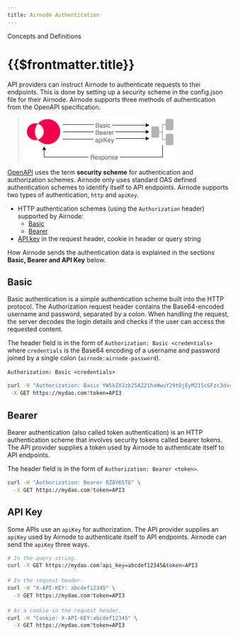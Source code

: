 ```yaml
---
title: Airnode Authentication
---
```

<TitleSpan>Concepts and Definitions</TitleSpan>
# {{$frontmatter.title}}

<TocHeader />
<TOC class="table-of-contents" :include-level="[2,3]" />

API providers can instruct Airnode to authenticate requests to thei endpoints. This is done by setting up a security scheme in the config.json file for their Airnode. Airnode supports three methods of authentication from the OpenAPI specification.

>![airnode-auth](../assets/images/concepts-airnode-auth.png)

[OpenAPI](https://swagger.io/docs/specification/authentication/) uses the term **security scheme** for authentication and authorization schemes. Airnode only uses standard OAS defined authentication schemes to identify itself to API endpoints. Airnode supports two types of authentication, `http` and `apiKey`.

- HTTP authentication schemes (using the `Authorization` header) supported by Airnode:
  - [Basic](https://swagger.io/docs/specification/authentication/basic-authentication/)
  - [Bearer](https://swagger.io/docs/specification/authentication/bearer-authentication/)
- [API key](https://swagger.io/docs/specification/authentication/api-keys/) in the request header, cookie in header or query string

How Airnode sends the authentication data is explained in the sections **Basic, Bearer and API Key** below.

## Basic

Basic authentication is a simple authentication scheme built into the HTTP protocol. The Authorization request header contains the Base64-encoded username and password, separated by a colon. When handling the request, the server decodes the login details and checks if the user can access the requested content.

The header field is in the form of `Authorization: Basic <credentials>` where `credentials` is the Base64 encoding of a username and password joined by a single colon (`airnode:airnode-password`).

`Authorization: Basic <credentials>`

```sh
curl -H "Authorization: Basic YW5kZXJzb25AZ21haWwuY29tOjEyM215cGFzc3dvcmQ=" \
 -X GET https://mydao.com?token=API3
```

## Bearer

Bearer authentication (also called token authentication) is an HTTP authentication scheme that involves security tokens called bearer tokens. The API provider supplies a token used by Airnode to authenticate itself to API endpoints.

The header field is in the form of `Authorization: Bearer <token>`.

```sh
curl -H "Authorization: Bearer RZ8Y65TG" \
  -X GET https://mydao.com?token=API3
```

## API Key

Some APIs use an `apiKey` for authorization. The API provider supplies an `apiKey` used by Airnode to authenticate itself to API endpoints. Airnode can send the `apiKey` three ways.


```sh
# In the query string.
curl -X GET https://mydao.com?api_key=abcdef12345&token=API3

# In the request header.
curl -H "X-API-KEY: abcdef12345" \
  -X GET https://mydao.com?token=API3

# As a cookie in the request header.
curl -H "Cookie: X-API-KEY:abcdef12345" \
  -X GET https://mydao.com?token=API3 
```
